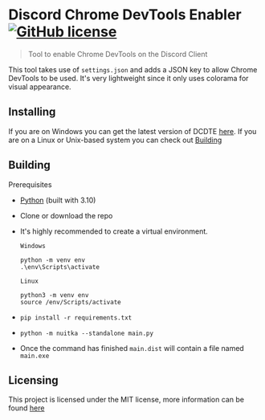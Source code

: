 # Discord Chrome DevTools Enabler [![GitHub license](https://img.shields.io/github/license/Pooh-Shiesty/DiscordChromeDevToolsEnabler?style=flat-square)](https://github.com/Pooh-Shiesty/DiscordChromeDevToolsEnabler/blob/main/LICENSE)

> Tool to enable Chrome DevTools on the Discord Client

This tool takes use of `settings.json` and adds a JSON key to allow Chrome DevTools to be used. It's very lightweight since it only uses colorama for visual appearance.

## Installing

If you are on Windows you can get the latest version of DCDTE [here](https://github.com/Pooh-Shiesty/DiscordChromeDevToolsEnabler/releases/latest). If you are on a Linux or Unix-based system you can check out [Building](#building)

## Building

Prerequisites
* [Python](https://python.org/) (built with 3.10)

- Clone or download the repo

- It's highly recommended to create a virtual environment.  
    
    `Windows`
    ```shell
    python -m venv env
    .\env\Scripts\activate
    ```

    `Linux`
    ```shell
    python3 -m venv env
    source /env/Scripts/activate
    ```

- `pip install -r requirements.txt`
- `python -m nuitka --standalone main.py`
- Once the command has finished `main.dist` will contain a file named `main.exe`


## Licensing

This project is licensed under the MIT license, more information can be found [here](https://github.com/Pooh-Shiesty/DiscordChromeDevToolsEnabler/blob/main/LICENSE)
